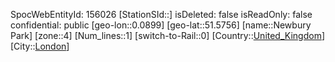 ﻿---
location: [51.5756,0.0899]
type: Station
tags:
- geo/Station
- Europe/United_Kingdom/London

---
SpocWebEntityId: 156026
[StationSId::]
isDeleted: false
isReadOnly: false
confidential: public
[geo-lon::0.0899]
[geo-lat::51.5756]
[name::Newbury Park]
[zone::4]
[Num_lines::1]
[switch-to-Rail::0]
[Country::[United_Kingdom](geo/Continent/Europe/United_Kingdom.md)]
[City::[London](geo/Continent/Europe/United_Kingdom/London.md)]

